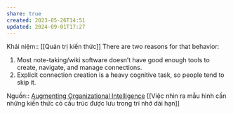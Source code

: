 ```yaml
---
share: true
created: 2023-05-26T14:51
updated: 2024-09-01T17:27
---
```

Khái niệm:: [[Quản trị kiến thức]]
There are two reasons for that behavior:

1.  Most note-taking/wiki software doesn’t have good enough tools to create, navigate, and manage connections.
2.  Explicit connection creation is a heavy cognitive task, so people tend to skip it.

Nguồn:: [Augmenting Organizational Intelligence](https://fibery.io/blog/augmenting-organizational-intelligence/)
[[Việc nhìn ra mẫu hình cần những kiến thức có cấu trúc được lưu trong trí nhớ dài hạn]]